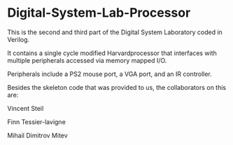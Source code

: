 Digital-System-Lab-Processor
============================

This is the second and third part of the Digital System Laboratory coded in Verilog. 

It contains a single cycle modified Harvardprocessor that interfaces with multiple peripherals accessed via memory mapped I/O.

Peripherals include a PS2 mouse port, a VGA port, and an IR controller.

Besides the skeleton code that was provided to us, the collaborators on this are:

Vincent Steil

Finn Tessier-lavigne

Mihail Dimitrov Mitev
